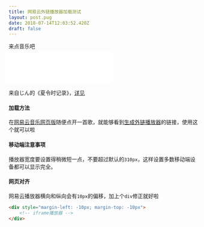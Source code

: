 ```yaml
---
title: 网易云外链播放器加载测试
layout: post.pug
date: 2018-07-14T12:03:52.420Z
draft: false
---
```


来点音乐吧

<div style="margin-left: -10px; margin-top: -10px">
<iframe frameborder="no" border="0" marginwidth="0" marginheight="0" width=290 height=86 src="//music.163.com/outchain/player?type=2&id=29850631&auto=0&height=66"></iframe>
</div>

来自じん的《夏令时记录》，[详见](https://zh.moegirl.org/%E5%A4%8F%E4%BB%A4%E6%97%B6%E8%AE%B0%E5%BD%95)

#### 加载方法

在[网易云音乐网页版](http://music.163.com/#)随便点开一首歌，就能够看到<u>生成外链播放器</u>的链接，使用这个就可以啦

#### 移动端注意事项

播放器宽度要设置得稍微短一点，不要超过默认的`310px`，这样设置多数移动端设备都可以显示完全。

#### 网页对齐

网易云播放器横向和纵向会有`10px`的偏移，加上个`div`修正就好啦

```html
<div style="margin-left: -10px; margin-top: -10px">
    <!-- iframe播放器 -->
</div>
```

